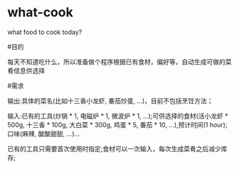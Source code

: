 # what-cook
what food to cook today?

#目的

每天不知道吃什么，所以准备做个程序根据已有食材，偏好等，自动生成可做的菜肴信息供选择

#需求

输出:具体的菜名(比如十三香小龙虾, 番茄炒蛋, ...)，目前不包括烹饪方法；

输入:已有的工具(炒锅 * 1, 电磁炉 * 1, 微波炉 * 1, ...);可供选择的食材(活小龙虾 * 500g, 十三香 * 100g, 大白菜 * 300g, 鸡蛋 * 5, 番茄 * 10, ...),预计时间(1 hour);口味(麻辣, 酸酸甜甜, ...)...

已有的工具只需要首次使用时指定;食材可以一次输入，每次生成菜肴之后减少库存;

